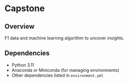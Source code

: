 # Capstone

## Overview
F1 data and machine learning algorithm to uncover insights.

## Dependencies
- Python 3.11
- Anaconda or Miniconda (for managing environments)
- Other dependencies listed in `environment.yml`
